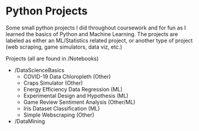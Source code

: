 # Python Projects
Some small python projects I did throughout coursework and for fun as I learned the basics of Python and Machine Learning. The projects are labeled as either an ML/Statistics related project, or another type of project (web scraping, game simulators, data viz, etc.) 

Projects (all are found in /Notebooks)
- /DataScienceBasics
  - COVID-19 Data Chloropleth (Other)
  - Craps Simulator (Other)
  - Energy Efficiency Data Regression (ML)
  - Experimental Design and Hypothesis (ML)
  - Game Review Sentiment Analysis (Other/ML)
  - Iris Dataset Classification (ML)
  - Simple Webscraping (Other)
- /DataMining
